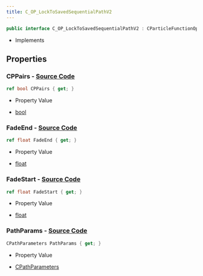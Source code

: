 ```yaml
---
title: C_OP_LockToSavedSequentialPathV2
---
```


```csharp
public interface C_OP_LockToSavedSequentialPathV2 : CParticleFunctionOperator, CParticleFunction, ISchemaClass<CParticleFunction>, ISchemaClass<CParticleFunctionOperator>, ISchemaClass<C_OP_LockToSavedSequentialPathV2>, ISchemaField, ISchemaClass, INativeHandle
```

- Implements

## Properties

### **CPPairs** - [Source Code](https://github.com/swiftly-solution/swiftlys2/blob/main/managed/src/SwiftlyS2.Generated/Schemas/Interfaces/C_OP_LockToSavedSequentialPathV2.cs#L20)

```csharp
ref bool CPPairs { get; }
```

- Property Value

- [bool](https://learn.microsoft.com/dotnet/api/system.boolean)

### **FadeEnd** - [Source Code](https://github.com/swiftly-solution/swiftlys2/blob/main/managed/src/SwiftlyS2.Generated/Schemas/Interfaces/C_OP_LockToSavedSequentialPathV2.cs#L18)

```csharp
ref float FadeEnd { get; }
```

- Property Value

- [float](https://learn.microsoft.com/dotnet/api/system.single)

### **FadeStart** - [Source Code](https://github.com/swiftly-solution/swiftlys2/blob/main/managed/src/SwiftlyS2.Generated/Schemas/Interfaces/C_OP_LockToSavedSequentialPathV2.cs#L16)

```csharp
ref float FadeStart { get; }
```

- Property Value

- [float](https://learn.microsoft.com/dotnet/api/system.single)

### **PathParams** - [Source Code](https://github.com/swiftly-solution/swiftlys2/blob/main/managed/src/SwiftlyS2.Generated/Schemas/Interfaces/C_OP_LockToSavedSequentialPathV2.cs#L22)

```csharp
CPathParameters PathParams { get; }
```

- Property Value

- [CPathParameters](/docs/api/shared/schemadefinitions/cpathparameters)


